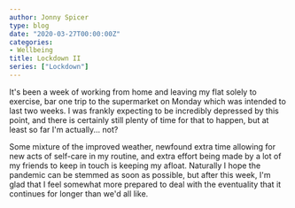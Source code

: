 ```yaml
---
author: Jonny Spicer
type: blog
date: "2020-03-27T00:00:00Z"
categories:
- Wellbeing
title: Lockdown II
series: ["Lockdown"]
---
```

It's been a week of working from home and leaving my flat solely to exercise, bar one trip to the supermarket on Monday
which was intended to last two weeks. I was frankly expecting to be incredibly depressed by this point, and there is
certainly still plenty of time for that to happen, but at least so far I'm actually... not?

Some mixture of the improved weather, newfound extra time allowing for new acts of self-care in my routine, and extra
effort being made by a lot of my friends to keep in touch is keeping my afloat. Naturally I hope the pandemic can be
stemmed as soon as possible, but after this week, I'm glad that I feel somewhat more prepared to deal with the eventuality
that it continues for longer than we'd all like.
